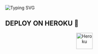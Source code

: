 ![Typing SVG](https://readme-typing-svg.herokuapp.com/?lines=Salam+Mən+@RaviVeyis!)
</p></p>




## DEPLOY ON HEROKU 🚀

<p align="center"><a href="https://heroku.com/deploy?template=https://github.com/RaviBey/VanessaSozGame"><img align="center" alt="Heroku" width="52px" src="https://www.nicepng.com/png/full/223-2233246_heroku-logo-salesforce-heroku.png"></p>
